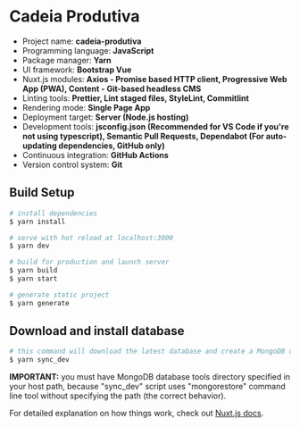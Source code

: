 # Cadeia Produtiva
  - Project name: **cadeia-produtiva**
  - Programming language: **JavaScript**
  - Package manager: **Yarn**
  - UI framework: **Bootstrap Vue**
  - Nuxt.js modules: **Axios - Promise based HTTP client, Progressive Web App (PWA), Content - Git-based headless CMS**
  - Linting tools: **Prettier, Lint staged files, StyleLint, Commitlint**
  - Rendering mode: **Single Page App**
  - Deployment target: **Server (Node.js hosting)**
  - Development tools: **jsconfig.json (Recommended for VS Code if you're not using typescript), Semantic Pull Requests, Dependabot (For auto-updating dependencies, GitHub only)**
  - Continuous integration: **GitHub Actions**
  - Version control system: **Git**


## Build Setup

```bash
# install dependencies
$ yarn install

# serve with hot reload at localhost:3000
$ yarn dev

# build for production and launch server
$ yarn build
$ yarn start

# generate static project
$ yarn generate
```

## Download and install database

```bash
# this command will download the latest database and create a MongoDB database called "cadeia-produtiva", importing downloaded data into it
$ yarn sync_dev
```

**IMPORTANT:** you must have MongoDB database tools directory specified in your host path, because "sync_dev" script uses "mongorestore" command line tool without specifying the path (the correct behavior).

For detailed explanation on how things work, check out [Nuxt.js docs](https://nuxtjs.org).
